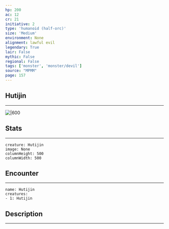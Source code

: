 ```yaml
---
hp: 200
ac: 12
cr: 21
initiative: 2
type: 'humanoid (half-orc)'    
size: 'Medium'
environment: None
alignment: lawful evil
legendary: True
lair: False
mythic: False
regional: False
tags: ['monster', 'monster/devil']
source: "MPMM"
page: 157
---
```


## Hutijin
---

![|600](D:/Program%20Files/5e.tools/img/bestiary/MPMM/Hutijin.webp)

## Stats
---

```statblock
creature: Hutijin
image: None
columnHeight: 500
columnWidth: 500
```

## Encounter
---

```encounter-table
name: Hutijin
creatures:
- 1: Hutijin
```

## Description
---




